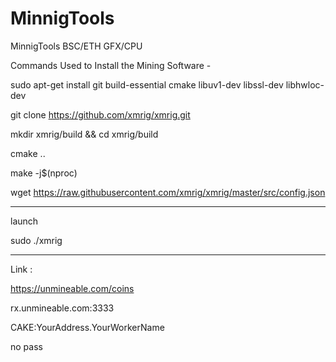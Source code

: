 # MinnigTools
 MinnigTools  BSC/ETH  GFX/CPU


Commands Used to Install the Mining Software -

sudo apt-get install git build-essential cmake libuv1-dev libssl-dev libhwloc-dev

git clone https://github.com/xmrig/xmrig.git

mkdir xmrig/build && cd xmrig/build

cmake ..

make -j$(nproc)

wget https://raw.githubusercontent.com/xmrig/xmrig/master/src/config.json


------------

launch 

sudo ./xmrig 

-------------


Link :

https://unmineable.com/coins

rx.unmineable.com:3333

CAKE:YourAddress.YourWorkerName

no pass


